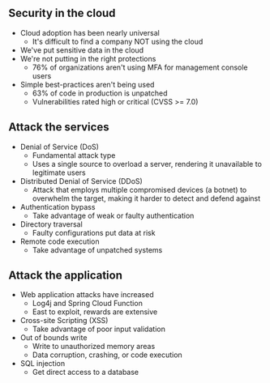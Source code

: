 ## Security in the cloud
- Cloud adoption has been nearly universal
	- It's difficult to find a company NOT using the cloud
- We've put sensitive data in the cloud
- We're not putting in the right protections
	- 76% of organizations aren't using MFA for management console users
- Simple best-practices aren't being used
	- 63% of code in production is unpatched
	- Vulnerabilities rated high or critical (CVSS >= 7.0)
## Attack the services
- Denial of Service (DoS)
	- Fundamental attack type
	- Uses a single source to overload a server, rendering it unavailable to legitimate users
- Distributed Denial of Service (DDoS)
	- Attack that employs multiple compromised devices (a botnet) to overwhelm the target, making it harder to detect and defend against
- Authentication bypass
	- Take advantage of weak or faulty authentication
- Directory traversal
	- Faulty configurations put data at risk
- Remote code execution
	- Take advantage of unpatched systems
## Attack the application
- Web application attacks have increased
	- Log4j and Spring Cloud Function
	- East to exploit, rewards are extensive
- Cross-site Scripting (XSS)
	- Take advantage of poor input validation
- Out of bounds write
	- Write to unauthorized memory areas
	- Data corruption, crashing, or code execution
- SQL injection
	- Get direct access to a database
